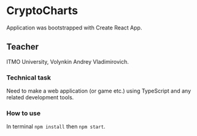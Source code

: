 # CryptoCharts
Application was bootstrapped with Create React App.

## Teacher
ITMO University, Volynkin Andrey Vladimirovich.

### Technical task
Need to make a web application (or game etc.) using TypeScript and any related development tools.

### How to use
In terminal `npm install` then `npm start`.